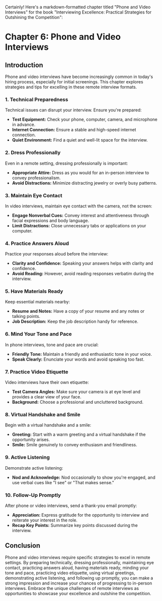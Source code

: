 Certainly! Here's a markdown-formatted chapter titled "Phone and Video Interviews" for the book "Interviewing Excellence: Practical Strategies for Outshining the Competition":

Chapter 6: Phone and Video Interviews
=====================================

Introduction
------------

Phone and video interviews have become increasingly common in today's hiring process, especially for initial screenings. This chapter explores strategies and tips for excelling in these remote interview formats.

### **1. Technical Preparedness**

Technical issues can disrupt your interview. Ensure you're prepared:

* **Test Equipment:** Check your phone, computer, camera, and microphone in advance.
* **Internet Connection:** Ensure a stable and high-speed internet connection.
* **Quiet Environment:** Find a quiet and well-lit space for the interview.

### **2. Dress Professionally**

Even in a remote setting, dressing professionally is important:

* **Appropriate Attire:** Dress as you would for an in-person interview to convey professionalism.
* **Avoid Distractions:** Minimize distracting jewelry or overly busy patterns.

### **3. Maintain Eye Contact**

In video interviews, maintain eye contact with the camera, not the screen:

* **Engage Nonverbal Cues:** Convey interest and attentiveness through facial expressions and body language.
* **Limit Distractions:** Close unnecessary tabs or applications on your computer.

### **4. Practice Answers Aloud**

Practice your responses aloud before the interview:

* **Clarity and Confidence:** Speaking your answers helps with clarity and confidence.
* **Avoid Reading:** However, avoid reading responses verbatim during the interview.

### **5. Have Materials Ready**

Keep essential materials nearby:

* **Resume and Notes:** Have a copy of your resume and any notes or talking points.
* **Job Description:** Keep the job description handy for reference.

### **6. Mind Your Tone and Pace**

In phone interviews, tone and pace are crucial:

* **Friendly Tone:** Maintain a friendly and enthusiastic tone in your voice.
* **Speak Clearly:** Enunciate your words and avoid speaking too fast.

### **7. Practice Video Etiquette**

Video interviews have their own etiquette:

* **Test Camera Angles:** Make sure your camera is at eye level and provides a clear view of your face.
* **Background:** Choose a professional and uncluttered background.

### **8. Virtual Handshake and Smile**

Begin with a virtual handshake and a smile:

* **Greeting:** Start with a warm greeting and a virtual handshake if the opportunity arises.
* **Smile:** Smile genuinely to convey enthusiasm and friendliness.

### **9. Active Listening**

Demonstrate active listening:

* **Nod and Acknowledge:** Nod occasionally to show you're engaged, and use verbal cues like "I see" or "That makes sense."

### **10. Follow-Up Promptly**

After phone or video interviews, send a thank-you email promptly:

* **Appreciation:** Express gratitude for the opportunity to interview and reiterate your interest in the role.
* **Recap Key Points:** Summarize key points discussed during the interview.

Conclusion
----------

Phone and video interviews require specific strategies to excel in remote settings. By preparing technically, dressing professionally, maintaining eye contact, practicing answers aloud, having materials ready, minding your tone and pace, practicing video etiquette, using virtual greetings, demonstrating active listening, and following up promptly, you can make a strong impression and increase your chances of progressing to in-person interviews. Embrace the unique challenges of remote interviews as opportunities to showcase your excellence and outshine the competition.
